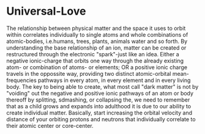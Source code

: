 # Universal-Love
The relationship between physical matter and the space it uses to orbit within correlates individually to single atoms and whole combinations of atomic-bodies, i.e.humans, trees, plants, animals water and so forth. By understanding the base relationship of an ion, matter can be created or restructured through the electronic "spark"-just like an idea. Either a negative ionic-charge that orbits one way through the already existing atom- or combination of atoms- or elements; OR a positive ionic charge travels in the oppossite way, providing two distinct atomic-orbital mean-frequencies pathways in every atom, in every element and in every living body. The key to being able to create, what most call "dark matter" is not by "voiding" out the negative and positive ionic pathways of an atom or body thereoff by splitting, sdmashing, or collapsing the, we need to remember that as a child grows and expands into adulthood it is due to our ability to create individual matter. Basically, start increasing the orbital velocity and distance of your orbiting protons and neutrons that individually correlate to their atomic center or core-center.   

